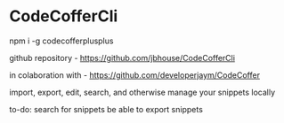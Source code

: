 # CodeCofferCli

npm i -g codecofferplusplus

github repository - https://github.com/jbhouse/CodeCofferCli

in colaboration with - https://github.com/developerjaym/CodeCoffer

import, export, edit, search, and otherwise manage your snippets locally

to-do: 
    search for snippets
    be able to export snippets